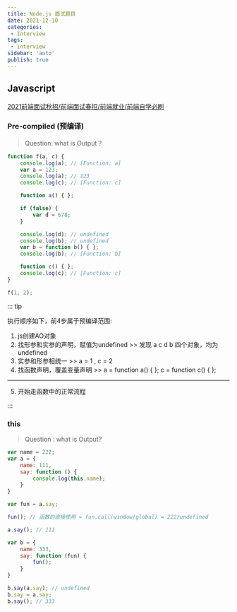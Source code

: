 ```yaml
---
title: Node.js 面试题目
date: 2021-12-10
categories:
 - Interview
tags:
 - interview
sidebar: 'auto'
publish: true
--- 
```


## Javascript

[2021前端面试秋招/前端面试春招/前端就业/前端自学必刷](https://www.bilibili.com/video/BV1sN411974w?p=3)

### Pre-compiled (预编译)

> Question: what is Output？

``` js
function f(a, c) {
    console.log(a); // [Function: a]
    var a = 123;
    console.log(a); // 123
    console.log(c); // [Function: c]

    function a() { };

    if (false) {
        var d = 678;
    }

    console.log(d); // undefined
    console.log(b); // undefined
    var b = function b() { };
    console.log(b); // [Function: b]

    function c() { };
    console.log(c); // [Function: c]
}

f(1, 2);

```

::: tip

执行顺序如下，前4步属于预编译范围:

1. js创建AO对象  
2. 找形参和实参的声明，赋值为undefined  >> 发现 a c d b 四个对象，均为undefined
3. 实参和形参相统一 >> a = 1 , c = 2
4. 找函数声明，覆盖变量声明 >> a = function a() { }; c = function c() { };
---

5. 开始走函数中的正常流程

:::



### this

> Question : what is Output?

``` js
var name = 222;
var a = {
    name: 111,
    say: function () {
        console.log(this.name);
    }
}

var fun = a.say;

fun(); // 函数的直接使用 = fun.call(window/global) = 222/undefined

a.say(); // 111

var b = {
    name: 333,
    say: function (fun) {
        fun();
    }
}

b.say(a.say); // undefined
b.say = a.say;
b.say(); // 333
```